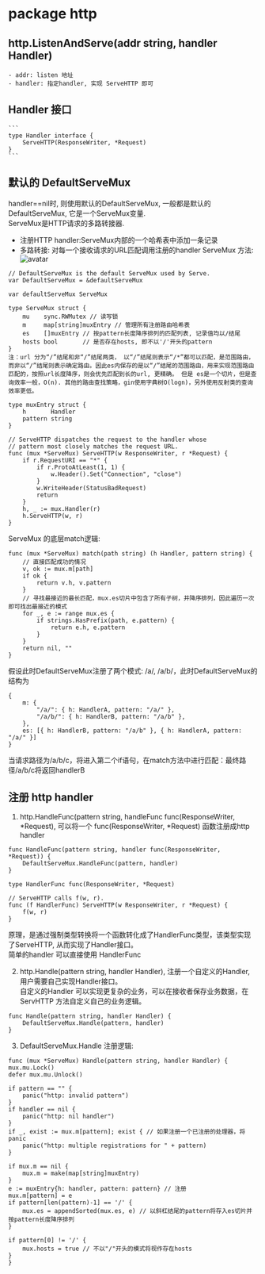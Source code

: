 # package http
## http.ListenAndServe(addr string, handler Handler)
    - addr: listen 地址
    - handler: 指定handler, 实现 ServeHTTP 即可

## Handler 接口
    ``` 
    type Handler interface {
	    ServeHTTP(ResponseWriter, *Request)
    }
    ```
##  默认的 DefaultServeMux
handler==nil时, 则使用默认的DefaultServeMux, 一般都是默认的DefaultServeMux, 它是一个ServeMux变量.  
ServeMux是HTTP请求的多路转接器.  
   - 注册HTTP handler:ServeMux内部的一个哈希表中添加一条记录  
   - 多路转接: 对每一个接收请求的URL匹配调用注册的handler
ServeMux 方法:  
![avatar](servemux.jpg)  
     
```
// DefaultServeMux is the default ServeMux used by Serve.
var DefaultServeMux = &defaultServeMux

var defaultServeMux ServeMux

type ServeMux struct {
    mu    sync.RWMutex // 读写锁
    m     map[string]muxEntry // 管理所有注册路由哈希表
    es    []muxEntry // 按pattern长度降序排列的匹配列表, 记录值均以/结尾
    hosts bool       // 是否存在hosts, 即不以'/'开头的pattern
}
注：url 分为“/”结尾和非“/”结尾两类， 以“/”结尾则表示“/*”都可以匹配，是范围路由，而非以“/”结尾则表示确定路由。因此es内保存的是以“/”结尾的范围路由，用来实现范围路由匹配的，按照url长度降序，则会优先匹配到长的url, 更精确。 但是 es是一个切片，但是查询效率一般，O(n). 其他的路由查找策略，gin使用字典树O(logn)，另外使用反射类的查询效率更低。

type muxEntry struct {
    h       Handler
    pattern string
}

// ServeHTTP dispatches the request to the handler whose
// pattern most closely matches the request URL.
func (mux *ServeMux) ServeHTTP(w ResponseWriter, r *Request) {
    if r.RequestURI == "*" {
	    if r.ProtoAtLeast(1, 1) {
		    w.Header().Set("Connection", "close")
	    }
	    w.WriteHeader(StatusBadRequest)
	    return
    }
    h, _ := mux.Handler(r)
    h.ServeHTTP(w, r)
}
```

ServeMux 的底层match逻辑:  
```
func (mux *ServeMux) match(path string) (h Handler, pattern string) {
	// 直接匹配成功的情况
	v, ok := mux.m[path]
	if ok {
		return v.h, v.pattern
	}
	// 寻找最接近的最长匹配，mux.es切片中包含了所有子树，并降序排列，因此遍历一次即可找出最接近的模式
	for _, e := range mux.es {
		if strings.HasPrefix(path, e.pattern) {
			return e.h, e.pattern
		}
	}
	return nil, ""
}
```
假设此时DefaultServeMux注册了两个模式: /a/, /a/b/，此时DefaultServeMux的结构为  
```
{
    m: {
        "/a/": { h: HandlerA, pattern: "/a/" },
        "/a/b/": { h: HandlerB, pattern: "/a/b" },
    },
    es: [{ h: HandlerB, pattern: "/a/b" }, { h: HandlerA, pattern: "/a/" }]
}
```
当请求路径为/a/b/c，将进入第二个if语句，在match方法中进行匹配：最终路径/a/b/c将返回handlerB  

   
## 注册 http handler

1. http.HandleFunc(pattern string, handleFunc func(ResponseWriter, *Request), 可以将一个 func(ResponseWriter, *Request) 函数注册成http handler
```
func HandleFunc(pattern string, handler func(ResponseWriter, *Request)) {
    DefaultServeMux.HandleFunc(pattern, handler)
}

type HandlerFunc func(ResponseWriter, *Request)

// ServeHTTP calls f(w, r).
func (f HandlerFunc) ServeHTTP(w ResponseWriter, r *Request) {
    f(w, r)
}
```  
原理，是通过强制类型转换将一个函数转化成了HandlerFunc类型，该类型实现了ServeHTTP, 从而实现了Handler接口。  
简单的handler 可以直接使用 HandlerFunc  

2. http.Handle(pattern string, handler Handler), 注册一个自定义的Handler, 用户需要自己实现Handler接口。  
自定义的Handler 可以实现更复杂的业务，可以在接收者保存业务数据，在 ServHTTP 方法自定义自己的业务逻辑。  
```
func Handle(pattern string, handler Handler) { 
    DefaultServeMux.Handle(pattern, handler) 
}
```

3. DefaultServeMux.Handle 注册逻辑:
```
func (mux *ServeMux) Handle(pattern string, handler Handler) {
mux.mu.Lock()
defer mux.mu.Unlock()

if pattern == "" {
	panic("http: invalid pattern")
}
if handler == nil {
	panic("http: nil handler")
}
if _, exist := mux.m[pattern]; exist { // 如果注册一个已注册的处理器，将panic
	panic("http: multiple registrations for " + pattern)
}

if mux.m == nil {
	mux.m = make(map[string]muxEntry)
}
e := muxEntry{h: handler, pattern: pattern} // 注册
mux.m[pattern] = e
if pattern[len(pattern)-1] == '/' {
	mux.es = appendSorted(mux.es, e) // 以斜杠结尾的pattern将存入es切片并按pattern长度降序排列
}

if pattern[0] != '/' {
	mux.hosts = true // 不以"/"开头的模式将视作存在hosts
}
}
```
